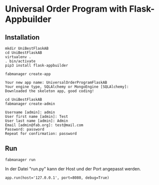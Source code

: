 # Universal Order Program with Flask-Appbuilder
## Installation

    mkdir UniBestFlaskAB
    cd UniBestFlaskAB
    virtualenv .
    . bin/activate
    pip3 install flask-appbuilder

    fabmanager create-app
    
    Your new app name: UniversalOrderProgramFlaskAB
    Your engine type, SQLAlchemy or MongoEngine [SQLAlchemy]:
    Downloaded the skeleton app, good coding!
    
    cd UniBestFlaskAB
    fabmanager create-admin
    
    Username [admin]: admin
    User first name [admin]: Test
    User last name [admin]: Admin
    Email [admin@fab.org]: test@mail.com
    Password: password
    Repeat for confirmation: password
    
    
    
## Run

    fabmanager run

In der Datei "run.py" kann der Host und der Port angepasst werden.
    
    app.run(host='127.0.0.1', port=8080, debug=True)
